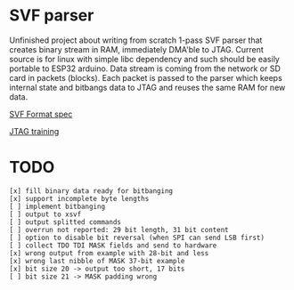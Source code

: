# SVF parser

Unfinished project about writing from scratch 1-pass SVF parser 
that creates binary stream in RAM, immediately DMA'ble to JTAG.
Current source is for linux with simple libc dependency and such
should be easily portable to ESP32 arduino.
Data stream is coming from the network or SD card in packets (blocks).
Each packet is passed to the parser which keeps internal state and
bitbangs data to JTAG and reuses the same RAM for new data.

[SVF Format spec](http://www.jtagtest.com/pdf/svf_specification.pdf)

[JTAG training](http://www2.lauterbach.com/pdf/training_jtag.pdf)

# TODO

    [x] fill binary data ready for bitbanging
    [x] support incomplete byte lengths 
    [ ] implement bitbanging
    [ ] output to xsvf
    [ ] output splitted commands
    [ ] overrun not reported: 29 bit length, 31 bit content
    [ ] option to disable bit reversal (when SPI can send LSB first)
    [ ] collect TDO TDI MASK fields and send to hardware
    [x] wrong output from example with 28-bit and less
    [x] wrong last nibble of MASK 37-bit example
    [x] bit size 20 -> output too short, 17 bits
    [ ] bit size 21 -> MASK padding wrong